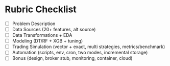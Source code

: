 # Rubric Checklist

- [ ] Problem Description
- [ ] Data Sources (20+ features, alt source)
- [ ] Data Transformations + EDA
- [ ] Modeling (DT/RF + XGB + tuning)
- [ ] Trading Simulation (vector + exact, multi strategies, metrics/benchmark)
- [ ] Automation (scripts, env, cron, two modes, incremental storage)
- [ ] Bonus (design, broker stub, monitoring, container, cloud)
